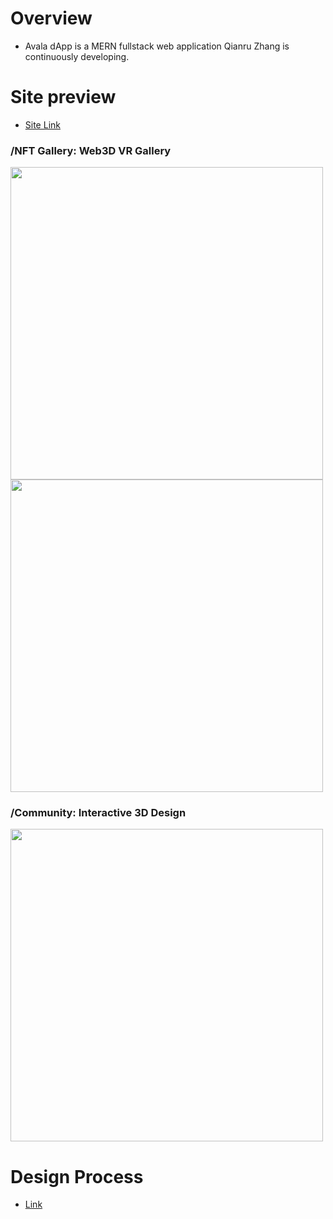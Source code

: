 # Overview
- Avala dApp is a MERN fullstack web application Qianru Zhang is continuously developing. 

# Site preview
- [Site Link](http://avaladapp.com/)
  
### /NFT Gallery: Web3D VR Gallery
<img src="https://github.com/RubyQianru/dApp-Home-Page/blob/main/chrome-capture-2023-11-30-4.gif" width=500>
<img src="https://github.com/RubyQianru/dApp-Home-Page/assets/142470034/ecada299-7580-4edd-9dc8-3d7cb600743d" width=500>

### /Community: Interactive 3D Design
<img src="https://github.com/RubyQianru/dApp-Home-Page/assets/142470034/1fc660e6-a125-453e-88aa-aaf47fcb19af" width=500>

# Design Process
- [Link](https://rubyqianru.cargo.site/admin)
